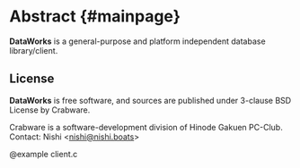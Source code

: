 # Abstract {#mainpage}

**DataWorks** is a general-purpose and platform independent database library/client.

## License

**DataWorks** is free software, and sources are published under 3-clause BSD License by Crabware.

Crabware is a software-development division of Hinode Gakuen PC-Club. Contact: Nishi &lt;nishi@nishi.boats&gt;

@example client.c
